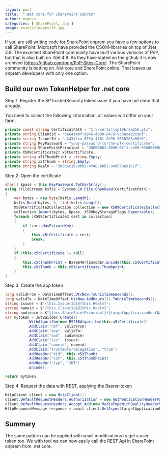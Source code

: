 ```yaml
---
layout: post
title:  ".Net core for SharePoint onprem"
author: magnus
categories: [ SharePoint, app ]
image: assets/images/13.jpg
---
```

If you are still writing code for SharePoint onprem you have a few options to call SharePoint. Microsoft have provided
the CSOM-libraries on top of .Net 4.8. The excellent SharePoint community have built various versions of PnP, but that is also built on .Net 4.8. As they have stated on the github it is now archived (https://github.com/pnp/PnP-Sites-Core). The
SharePoint community is betting on .Net core and SharePoint online. That leaves us onprem developers with only one option.

## Build our own TokenHelper for .net core

Step 1. Register the SPTrustedSecurityTokenIssuer if you have not done that already.

You need to collect the following information, all values will differ on your farm.

```csharp
private const string CertificatPath = "C:\\certs\\sp19brsa256.pfx";
private string ClientId = "da64a40f-9946-4b38-8478-9c3aced2c96f";
private string IssuerId = "a24341ca-8754-4781-8d90-3850263a50f0";
private string KeyPassword = "your-password-to-the-pfx-certificate";
private string SharePointPrincipal = "00000003-0000-0ff1-ce00-000000000000";
private X509Certificate2? x5tCertificate;
private string x5tThumbPrint = string.Empty;
private string x5tThumb = string.Empty;
private string Realm = "305b6c1b-9bb5-4f48-b8b3-049578e91b1f";
```

Step 2. Open the certificate

```cs
char[] kpass = this.KeyPassword.ToCharArray();
using (FileStream ksfis = System.IO.File.OpenRead(CertificatPath))
{
    var bytes = new byte[ksfis.Length];
    ksfis.Read(bytes, 0, (int)ksfis.Length);
    X509Certificate2Collection collection = new X509Certificate2Collection();
    collection.Import(bytes, kpass, X509KeyStorageFlags.Exportable);
    foreach (X509Certificate2 cert in collection)
    {
        if (cert.HasPrivateKey)
        {
            this.x5tCertificate = cert;
            break;
        }
    }
    if (this.x5tCertificate != null)
    {
        this.x5tThumbPrint = Base64UrlEncoder.Encode(this.x5tCertificate.GetCertHash());
        this.x5tThumb = this.x5tCertificate.Thumbprint;
    }
}
```

Step 3. Create the app token

```cs
long validFrom = DateTimeOffset.UtcNow.ToUnixTimeSeconds();
long validTo = DateTimeOffset.UtcNow.AddHours(1).ToUnixTimeSeconds();
string issuer = $"{this.IssuerId}@{this.Realm}";
string nameid = $"{this.ClientId}@{this.Realm}";
string audience = $"{this.SharePointPrincipal}/{targetApplicationHostName}@{this.Realm}";
var mytoken = JwtBuilder.Create()
          .WithAlgorithm(new RS256Algorithm(this.x5tCertificate))
          .AddClaim("nbf", validFrom)
          .AddClaim("exp", validTo)
          .AddClaim("aud", audience)
          .AddClaim("iss", issuer)
          .AddClaim("nameid", nameid)
          .AddClaim("trustedfordelegation", "true")
          .AddHeader("kid", this.x5tThumb)
          .AddHeader("x5t", this.x5tThumbPrint)
          .AddHeader("typ", "JWT")
          .Encode();

return mytoken;
```

Step 4. Request the data with REST, applying the Baerer-token

```cs
HttpClient client = new HttpClient();
client.DefaultRequestHeaders.Authorization = new AuthenticationHeaderValue("Bearer", access_token);
client.DefaultRequestHeaders.Accept.Add(new MediaTypeWithQualityHeaderValue("application/json"));
HttpResponseMessage response = await client.GetAsync(targetApplicationUri.Append(relativePath));
```

## Summary
The same pattern can be applied with small modifications to get a user token too. We with tool
we can now easily call the REST Api in SharePoint onprem from .net core.